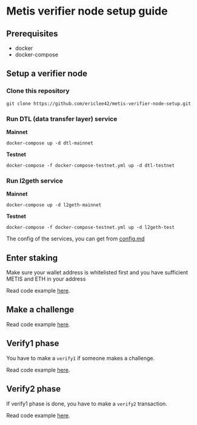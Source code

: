 # Metis verifier node setup guide

## Prerequisites

- docker
- docker-compose

## Setup a verifier node

### Clone this repository

```
git clone https://github.com/ericlee42/metis-verifier-node-setup.git
```

### Run DTL (data transfer layer) service

**Mainnet**

```
docker-compose up -d dtl-mainnet
```

**Testnet**

```
docker-compose -f docker-compose-testnet.yml up -d dtl-testnet
```

### Run l2geth service

**Mainnet**

```
docker-compose up -d l2geth-mainnet
```

**Testnet**

```
docker-compose -f docker-compose-testnet.yml up -d l2geth-test
```

The config of the services, you can get from [config.md](./CONFIG.md)

## Enter staking

Make sure your wallet address is whitelisted first and you have sufficient METIS and ETH in your address

Read code example [here](https://github.com/ericlee42/metis-verifier-node-setup/blob/main/src/index.ts#L33-L48).

## Make a challenge

Read code example [here](https://github.com/ericlee42/metis-verifier-node-setup/blob/main/src/index.ts#L33-L48).

## Verify1 phase

You have to make a `verify1` if someone makes a challenge.

Read code example [here](https://github.com/ericlee42/metis-verifier-node-setup/blob/main/src/index.ts#L83-L104).

## Verify2 phase

If verify1 phase is done, you have to make a `verify2` transaction.

Read code example [here](https://github.com/ericlee42/metis-verifier-node-setup/blob/main/src/index.ts#L106-L115).
